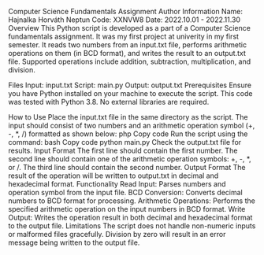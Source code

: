 Computer Science Fundamentals Assignment
Author Information
Name: Hajnalka Horváth
Neptun Code: XXNVW8
Date: 2022.10.01 - 2022.11.30
Overview
This Python script is developed as a part of a Computer Science fundamentals assignment. It was my first project at univerity in my first semester. It reads two numbers from an input.txt file, performs arithmetic operations on them (in BCD format), and writes the result to an output.txt file. Supported operations include addition, subtraction, multiplication, and division.

Files
Input: input.txt
Script: main.py
Output: output.txt
Prerequisites
Ensure you have Python installed on your machine to execute the script. This code was tested with Python 3.8. No external libraries are required.

How to Use
Place the input.txt file in the same directory as the script. The input should consist of two numbers and an arithmetic operation symbol (+, -, *, /) formatted as shown below:
php
Copy code
<number1>
<operation>
<number2>
Run the script using the command:
bash
Copy code
python main.py
Check the output.txt file for results.
Input Format
The first line should contain the first number.
The second line should contain one of the arithmetic operation symbols: +, -, *, or /.
The third line should contain the second number.
Output Format
The result of the operation will be written to output.txt in decimal and hexadecimal format.
Functionality
Read Input: Parses numbers and operation symbol from the input file.
BCD Conversion: Converts decimal numbers to BCD format for processing.
Arithmetic Operations: Performs the specified arithmetic operation on the input numbers in BCD format.
Write Output: Writes the operation result in both decimal and hexadecimal format to the output file.
Limitations
The script does not handle non-numeric inputs or malformed files gracefully.
Division by zero will result in an error message being written to the output file.
